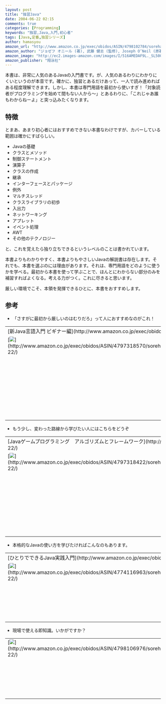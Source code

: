 ```yaml
---
layout: post
title: "独習Java"
date: 2004-06-22 02:15
comments: true
categories: [Programming]
keywords: "独習,Java,入門,初心者"
tags: [Java,定番,独習シリーズ]
author: hamasyou
amazon_url: "http://www.amazon.co.jp/exec/obidos/ASIN/4798102784/sorehabooks-22"
amazon_author: "ジョゼフ オニール (著), 武藤 健志 (監修), Joseph O’Neil (原著), トップスタジオ (翻訳)"
amazon_image: "http://ec2.images-amazon.com/images/I/516AMEDAF9L._SL500_AA300_.jpg"
amazon_publisher: "翔泳社"
---
```


本書は、非常に人気のあるJavaの入門書です。が、人気のあるわりにわかりにくいというのが本音です。確かに、独習とあるだけあって、一人で読み進めればある程度理解できます。しかし、本書は専門用語を最初から使いすぎ！「対象読者がプログラミングを始めて間もない人から〜」とあるわりに、「これじゃあ誰もわからねーよ」と突っ込みたくなります。


<!-- more -->

<h2>特徴</h2>

とまあ、あまり初心者にはおすすめできない本書なわけですが、カバーしている範囲は確かにすばらしい。

<ul><li>Javaの基礎</li><li>クラスとメソッド</li><li>制御ステートメント</li><li>演算子</li><li>クラスの作成</li><li>継承</li><li>インターフェースとパッケージ</li><li>例外</li><li>マルチスレッド</li><li>クラスライブラリの初歩</li><li>入出力</li><li>ネットワーキング</li><li>アプレット</li><li>イベント処理</li><li>AWT</li><li>その他のテクノロジー</li></ul>

と、これを覚えたら独り立ちできるというレベルのことは書かれています。

本書よりもわかりやすく、本書よりもやさしいJavaの解説書は存在します。それでも、本書を選ぶのには理由があります。それは、専門用語をどのように使うかを学べる。最初から本書を使って学ぶことで、ほんとにわからない部分のみを補習すればよくなる。考える力がつく。これに尽きると思います。

厳しい環境でこそ、本領を発揮できるひとに、本書をおすすめします。

<h2>参考</h2>

+ 「さすがに最初から厳しいのはむりだろ」って人におすすめなのがこれ！

<div class="rakuten"><table width="400" border="0" cellpadding="5"><tr><td colspan="2">[新Java言語入門 ビギナー編](http://www.amazon.co.jp/exec/obidos/ASIN/4797318570/sorehabooks-22/)</td></tr><tr><td valign="top">[<img src="http://images-jp.amazon.com/images/P/4797318570.09.MZZZZZZZ.jpg"   border="0" />](http://www.amazon.co.jp/exec/obidos/ASIN/4797318570/sorehabooks-22/)</td><td valign="top"><font size="-1">林 晴比古<br /><br /><iframe scrolling="no" frameborder="0" width="200" height="40" hspace="0" vspace="0" marginheight="0" marginwidth="0" src="http://webservices.amazon.co.jp/onca/xml?Service=AWSECommerceService&SubscriptionId=0G91FPYVW6ZGWBH4Y9G2&AssociateTag=goodpic-22&Operation=ItemLookup&IdType=ASIN&ContentType=text/html&Page=1&ResponseGroup=Offers&ItemId=4797318570&Version=2004-10-04&Style=http://www.g-tools.net/xsl/priceFFFFFF.xsl"></iframe><br /><b>おすすめ平均　</b><img src="http://g-images.amazon.com/images/G/01/detail/stars-4-0.gif"   /><br /><img src="http://g-images.amazon.com/images/G/01/detail/stars-4-0.gif"   />ビギナー編としては良い<br /><img src="http://g-images.amazon.com/images/G/01/detail/stars-4-0.gif"   />他の本に比べると格段に判りやすいです。<br /><img src="http://g-images.amazon.com/images/G/01/detail/stars-5-0.gif"   />新Java言語入門ビギナー編<br /><img src="http://g-images.amazon.com/images/G/01/detail/stars-4-0.gif"   />根気よく読もう<br /><img src="http://g-images.amazon.com/images/G/01/detail/stars-4-0.gif"   />プログラム入門者にも分かりやすい<br /><br />[Amazonで詳しく見る](http://www.amazon.co.jp/exec/obidos/ASIN/4797318570/sorehabooks-22/)</font>　　　<font size="-2">by [G-Tools](http://www.goodpic.com/mt/aws/)</font><br /></td></tr></table></div>

+ もう少し、変わった路線から学びたい人にはこちらをどうぞ

<div class="rakuten"><table width="400" border="0" cellpadding="5"><tr><td colspan="2">[Javaゲームプログラミング　アルゴリズムとフレームワーク](http://www.amazon.co.jp/exec/obidos/ASIN/4797318422/sorehabooks-22/)</td></tr><tr><td valign="top">[<img src="http://images-jp.amazon.com/images/P/4797318422.09.MZZZZZZZ.jpg"   border="0" />](http://www.amazon.co.jp/exec/obidos/ASIN/4797318422/sorehabooks-22/)</td><td valign="top"><font size="-1">長久 勝<br /><br /><iframe scrolling="no" frameborder="0" width="200" height="40" hspace="0" vspace="0" marginheight="0" marginwidth="0" src="http://webservices.amazon.co.jp/onca/xml?Service=AWSECommerceService&SubscriptionId=0G91FPYVW6ZGWBH4Y9G2&AssociateTag=goodpic-22&Operation=ItemLookup&IdType=ASIN&ContentType=text/html&Page=1&ResponseGroup=Offers&ItemId=4797318422&Version=2004-10-04&Style=http://www.g-tools.net/xsl/priceFFFFFF.xsl"></iframe><br /><b>おすすめ平均　</b><img src="http://g-images.amazon.com/images/G/01/detail/stars-4-0.gif"   /><br /><img src="http://g-images.amazon.com/images/G/01/detail/stars-2-0.gif"   />本気以上じゃないと無理でしょう〜<br /><img src="http://g-images.amazon.com/images/G/01/detail/stars-4-0.gif"   />アルゴリズムは秀逸ですが...<br /><img src="http://g-images.amazon.com/images/G/01/detail/stars-5-0.gif"   />JAVAでゲームを作りたい方必読<br /><img src="http://g-images.amazon.com/images/G/01/detail/stars-5-0.gif"   />表紙だけでなく、中身も素晴らしい<br /><img src="http://g-images.amazon.com/images/G/01/detail/stars-5-0.gif"   />考え方からわかるところが最高<br /><br />[Amazonで詳しく見る](http://www.amazon.co.jp/exec/obidos/ASIN/4797318422/sorehabooks-22/)</font>　　　<font size="-2">by [G-Tools](http://www.goodpic.com/mt/aws/)</font><br /></td></tr></table></div>

+ 本格的なJavaの使い方を学びたければこんなのもあります。

<div class="rakuten"><table width="400" border="0" cellpadding="5"><tr><td colspan="2">[ひとりでできるJava実践入門](http://www.amazon.co.jp/exec/obidos/ASIN/4774116963/sorehabooks-22/)</td></tr><tr><td valign="top">[<img src="http://images-jp.amazon.com/images/P/4774116963.09.MZZZZZZZ.jpg"   border="0" />](http://www.amazon.co.jp/exec/obidos/ASIN/4774116963/sorehabooks-22/)</td><td valign="top"><font size="-1">柏原 正三<br /><br /><iframe scrolling="no" frameborder="0" width="200" height="40" hspace="0" vspace="0" marginheight="0" marginwidth="0" src="http://webservices.amazon.co.jp/onca/xml?Service=AWSECommerceService&SubscriptionId=0G91FPYVW6ZGWBH4Y9G2&AssociateTag=goodpic-22&Operation=ItemLookup&IdType=ASIN&ContentType=text/html&Page=1&ResponseGroup=Offers&ItemId=4774116963&Version=2004-10-04&Style=http://www.g-tools.net/xsl/priceFFFFFF.xsl"></iframe><br /><b>おすすめ平均　</b><img src="http://g-images.amazon.com/images/G/01/detail/stars-4-0.gif"   /><br /><img src="http://g-images.amazon.com/images/G/01/detail/stars-4-0.gif"   />Javaの奥深さを教えてくれます<br /><br />[Amazonで詳しく見る](http://www.amazon.co.jp/exec/obidos/ASIN/4774116963/sorehabooks-22/)</font>　　　<font size="-2">by [G-Tools](http://www.goodpic.com/mt/aws/)</font><br /></td></tr></table></div>

+ 現場で使える即知識。いかがですか？

<div class="rakuten"><table border="0" cellpadding="5" width="400"><tr><td valign="top">[<img src="http://images-jp.amazon.com/images/P/4798106976.09.MZZZZZZZ.jpg"   border="0" />](http://www.amazon.co.jp/exec/obidos/ASIN/4798106976/sorehabooks-22/)</td><td valign="top" />[Javaプログラミングの処方箋](http://www.amazon.co.jp/exec/obidos/ASIN/4798106976/sorehabooks-22/)<br />宇野 るいも ， arton<br /><br /><br />[<font size="-1">Amazonで詳しく見る</font>](http://www.amazon.co.jp/exec/obidos/ASIN/4798106976/sorehabooks-22/)<img src="http://www.g-tools.com/img/spacer.gif"   width="50" height="1" />[ /><img src="http://www.g-tools.com/img/powered-by-gtool.gif"   border="0" alt="4798106976"/>](http://www.goodpic.com/mt/aws/)<br /></td></tr></table>
</div>




